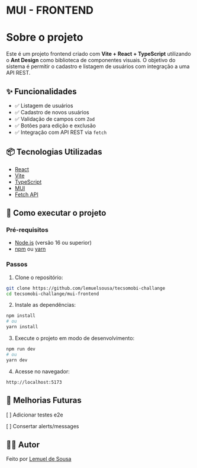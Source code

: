 # MUI - FRONTEND
# Sobre o projeto

Este é um projeto frontend criado com **Vite + React + TypeScript** utilizando o **Ant Design** como biblioteca de componentes visuais. O objetivo do sistema é permitir o cadastro e listagem de usuários com integração a uma API REST.

## ✨ Funcionalidades

- ✅ Listagem de usuários
- ✅ Cadastro de novos usuários
- ✅ Validação de campos com `Zod`
- ✅ Botões para edição e exclusão
- ✅ Integração com API REST via `fetch`

## 📦 Tecnologias Utilizadas

- [React](https://reactjs.org/)
- [Vite](https://vitejs.dev/)
- [TypeScript](https://www.typescriptlang.org/)
- [MUI](https://mui.com/)
- [Fetch API](https://developer.mozilla.org/pt-BR/docs/Web/API/Fetch_API)

## 🔧 Como executar o projeto

### Pré-requisitos

- [Node.js](https://nodejs.org/) (versão 16 ou superior)
- [npm](https://www.npmjs.com/) ou [yarn](https://yarnpkg.com/)

### Passos

1. Clone o repositório:

```bash
git clone https://github.com/lemuelsousa/tecsomobi-challange
cd tecsomobi-challange/mui-frontend
```

2. Instale as dependências:

```bash
npm install
# ou
yarn install
```

3. Execute o projeto em modo de desenvolvimento:

```bash
npm run dev
# ou
yarn dev
```

4. Acesse no navegador:

```
http://localhost:5173
```

## 🚧 Melhorias Futuras
[ ] Adicionar testes e2e

[ ] Consertar alerts/messages

## 🧑‍💻 Autor

Feito por [Lemuel de Sousa](https://github.com/lemuelsousa/)